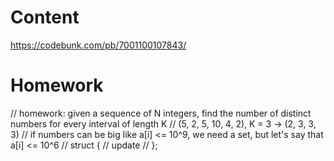 # Content

https://codebunk.com/pb/7001100107843/

# Homework

// homework: given a sequence of N integers, find the number of distinct numbers for every interval of length K
// (5, 2, 5, 10, 4, 2), K = 3   -> (2, 3, 3, 3)
// if numbers can be big like a[i] <= 10^9, we need a set, but let's say that a[i] <= 10^6
// struct {
//     update
// };
